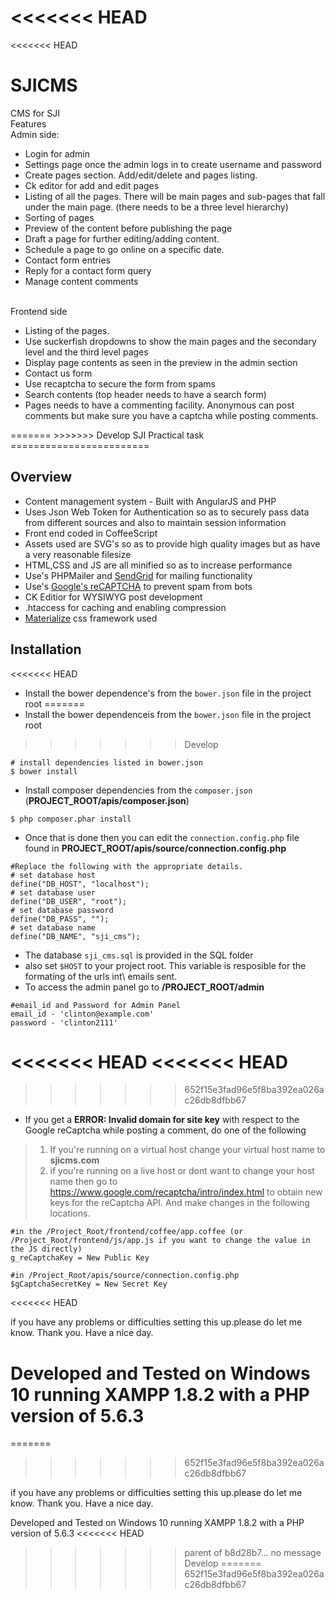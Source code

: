 <<<<<<< HEAD
=======
<<<<<<< HEAD
# SJICMS
CMS for SJI
<br>
Features<br>
Admin side:
<ul>
<li> Login for admin </li>
<li> Settings page once the admin logs in to create username and password</li>
<li> Create pages section. Add/edit/delete and pages listing.</li>
<li> Ck editor for add and edit pages</li>
<li> Listing of all the pages. There will be main pages and sub-pages that fall under the main page. (there needs to be a three level hierarchy)</li>
<li> Sorting of pages</li>
<li> Preview of the content before publishing the page</li>
<li> Draft a page for further editing/adding content.</li>
<li> Schedule a page to go online on a specific date.</li>
<li> Contact form entries</li>
<li> Reply for a contact form query</li>
<li> Manage content comments</li>
</ul>
<br>
Frontend side
<ul>
<li> Listing of the pages.</li>
<li> Use suckerfish dropdowns to show the main pages and the secondary level and the third level pages</li>
<li> Display page contents as seen in the preview in the admin section</li>
<li> Contact us form</li>
<li> Use recaptcha to secure the form from spams</li>
<li> Search contents (top header needs to have a search form)</li>
<li> Pages needs to have a commenting facility. Anonymous can post comments but make sure you have a captcha while posting comments.</li>
</ul>
=======
>>>>>>> Develop
SJI Practical task
========================

Overview
---------
- Content management system - Built with AngularJS and PHP 
- Uses Json Web Token for Authentication so as to securely pass data from different sources and also to maintain session information
- Front end coded in CoffeeScript
- Assets used are SVG's so as to provide high quality images but as have a very reasonable filesize
- HTML,CSS and JS are all minified so as to increase performance
- Use's PHPMailer and [SendGrid](https://sendgrid.com/ "title") for mailing functionality
- Use's [Google's reCAPTCHA](https://www.google.com/recaptcha/intro/index.html "title") to prevent spam from bots
- CK Editior for WYSIWYG post development
- .htaccess for caching and enabling compression
- [Materialize](http://materializecss.com/ 'title') css framework used

Installation
------------
<<<<<<< HEAD
- Install the bower dependence's from the `bower.json` file in the project root
=======
- Install the bower dependenceis from the `bower.json` file in the project root
>>>>>>> Develop
```
# install dependencies listed in bower.json
$ bower install
```
- Install composer dependencies from the `composer.json` (**PROJECT_ROOT/apis/composer.json**)
```
$ php composer.phar install
```
- Once that is done then you can edit the `connection.config.php` file found in **PROJECT_ROOT/apis/source/connection.config.php**
```
#Replace the following with the appropriate details.
# set database host
define("DB_HOST", "localhost");
# set database user
define("DB_USER", "root");
# set database password
define("DB_PASS", "");
# set database name
define("DB_NAME", "sji_cms");
```
- The database `sji_cms.sql` is provided in the SQL folder
- also set `$HOST` to your project root. This variable is resposible for the formating of the urls int\ emails sent.
- To access the admin panel go to **/PROJECT_ROOT/admin**
```
#email_id and Password for Admin Panel
email_id - 'clinton@example.com'
password - 'clinton2111'
```
<<<<<<< HEAD
<<<<<<< HEAD
=======
>>>>>>> 652f15e3fad96e5f8ba392ea026ac26db8dfbb67
- If you get a **ERROR: Invalid domain for site key** with respect to the Google reCaptcha while posting a comment, do one of the following
> 1. If you're running on a virtual host change your virtual host name to **sjicms.com**
> 2. if you're running on a live host or dont want to change your host name then go to https://www.google.com/recaptcha/intro/index.html to obtain new keys for the reCaptcha API. And make changes in the following locations.

```
#in the /Project_Root/frontend/coffee/app.coffee (or /Project_Root/frontend/js/app.js if you want to change the value in the JS directly)
g_reCaptchaKey = New Public Key

#in /Project_Root/apis/source/connection.config.php
$gCaptchaSecretKey = New Secret Key

```
<<<<<<< HEAD

if you have any problems or difficulties setting this up.please do let me know. Thank you. Have a nice day.

Developed and Tested on Windows 10 running XAMPP 1.8.2 with a PHP version of 5.6.3 
=======
=======
>>>>>>> 652f15e3fad96e5f8ba392ea026ac26db8dfbb67

if you have any problems or difficulties setting this up.please do let me know. Thank you. Have a nice day.

Developed and Tested on Windows 10 running XAMPP 1.8.2 with a PHP version of 5.6.3 
<<<<<<< HEAD
>>>>>>> parent of b8d28b7... no message
>>>>>>> Develop
=======
>>>>>>> 652f15e3fad96e5f8ba392ea026ac26db8dfbb67
